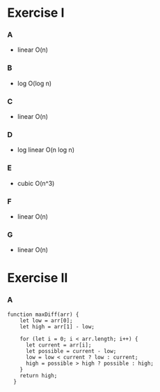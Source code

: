 # Exercise I

### A
  * linear O(n)

### B
  * log O(log n)

### C
  * linear O(n)

### D
  * log linear O(n log n)

### E
  * cubic O(n^3)

### F
  * linear O(n)

### G
  * linear O(n)

# Exercise II

### A
```
function maxDiff(arr) {
    let low = arr[0];
    let high = arr[1] - low;
        
    for (let i = 0; i < arr.length; i++) {
      let current = arr[i];
      let possible = current - low;
      low = low < current ? low : current;
      high = possible > high ? possible : high;
    }
    return high;
  }
  ```